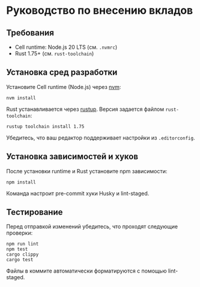 # Руководство по внесению вкладов

<!-- neira:meta
id: NEI-20250904-121100-contrib-cell-runtime
intent: docs
summary: Уточнено, что используется Cell runtime (Node.js 20 LTS).
-->

## Требования

- Cell runtime: Node.js 20 LTS (см. `.nvmrc`)
- Rust 1.75+ (см. `rust-toolchain`)

## Установка сред разработки

Установите Cell runtime (Node.js) через [nvm](https://github.com/nvm-sh/nvm):

```
nvm install
```

Rust устанавливается через [rustup](https://rustup.rs/). Версия задается файлом `rust-toolchain`:

```
rustup toolchain install 1.75
```

Убедитесь, что ваш редактор поддерживает настройки из `.editorconfig`.

## Установка зависимостей и хуков

После установки runtime и Rust установите npm зависимости:

```
npm install
```

Команда настроит pre-commit хуки Husky и lint-staged.

## Тестирование

Перед отправкой изменений убедитесь, что проходят следующие проверки:

```
npm run lint
npm test
cargo clippy
cargo test
```

Файлы в коммите автоматически форматируются с помощью lint-staged.
